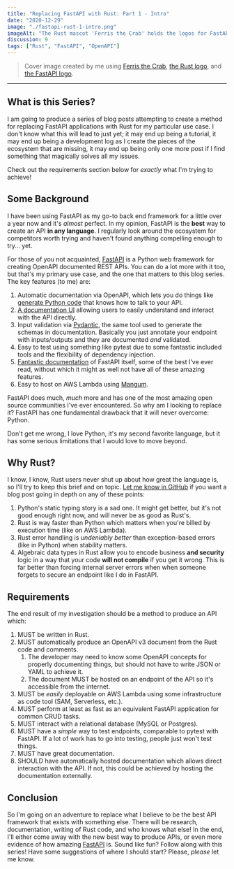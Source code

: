 ```yaml
---
title: "Replacing FastAPI with Rust: Part 1 - Intro"
date: "2020-12-29"
image: "./fastapi-rust-1-intro.png"
imageAlt: "The Rust mascot 'Ferris the Crab' holds the logos for FastAPI and Rust and is smooshing them together."
discussion: 9
tags: ["Rust", "FastAPI", "OpenAPI"]
---
```


> Cover image created by me using [Ferris the Crab], [the Rust logo], and [the FastAPI logo].

---

## What is this Series?

I am going to produce a series of blog posts attempting to create a method for replacing FastAPI applications with Rust for my particular use case. I don't know what this will lead to just yet; it may end up being a tutorial, it may end up being a development log as I create the pieces of the ecosystem that are missing, it may end up being only one more post if I find something that magically solves all my issues.

Check out the requirements section below for _exactly_ what I'm trying to achieve!

## Some Background

I have been using FastAPI as my go-to back end framework for a little over a year now and it's _almost_ perfect. In my opinion, FastAPI is the **best** way to create an API **in any language**. I regularly look around the ecosystem for
competitors worth trying and haven't found anything compelling enough to try... yet.

For those of you not acquainted, [FastAPI] is a Python web framework for creating OpenAPI documented REST APIs. You can do a lot more with it too, but that's my primary use case, and the one that matters to this blog series. The key features (to me) are:

1. Automatic documentation via OpenAPI, which lets you do things like [generate Python code][openapi-python-client] that knows how to talk to your API.
2. [A documentation UI][swagger ui] allowing users to easily understand and interact with the API directly.
3. Input validation via [Pydantic], the same tool used to generate the schemas in documentation. Basically you just annotate your endpoint with inputs/outputs and they are documented _and_ validated.
4. Easy to test using something like pytest due to some fantastic included tools and the flexibility of dependency injection.
5. [Fantastic documentation][fastapi] of FastAPI itself, some of the best I've ever read, without which it might as well not have all of these amazing features.
6. Easy to host on AWS Lambda using [Mangum].

FastAPI does much, _much_ more and has one of the most amazing open source communities I've ever encountered. So why am I looking to replace it? FastAPI has one fundamental drawback that it will never overcome: Python.

Don't get me wrong, I love Python, it's my second favorite language, but it has some serious limitations that I would love to move beyond.

## Why Rust?

I know, I know, Rust users never shut up about how great the language is, so I'll try to keep this brief and on topic. [Let me know in GitHub][ideas] if you want a blog post going in depth on any of these points:

1. Python's static typing story is a sad one. It might get better, but it's not good enough right now, and will never be as good as Rust's.
2. Rust is way faster than Python which matters when you're billed by execution time (like on AWS Lambda).
3. Rust error handling is _undeniably better_ than exception-based errors (like in Python) when stability matters.
4. Algebraic data types in Rust allow you to encode business **and security** logic in a way that your code **will not compile** if you get it wrong. This is far better than forcing internal server errors when when someone forgets to secure an endpoint like I do in FastAPI.

## Requirements

The end result of my investigation should be a method to produce an API which:

1. MUST be written in Rust.
2. MUST automatically produce an OpenAPI v3 document from the Rust code and comments.
    1. The developer may need to know some OpenAPI concepts for properly documenting things, but should not have to write JSON or YAML to achieve it.
    2. The document MUST be hosted on an endpoint of the API so it's accessible from the internet.
3. MUST be _easily_ deployable on AWS Lambda using some infrastructure as code tool (SAM, Serverless, etc.).
4. MUST perform at least as fast as an equivalent FastAPI application for common CRUD tasks.
5. MUST interact with a relational database (MySQL or Postgres).
6. MUST have a _simple_ way to test endpoints, comparable to pytest with FastAPI. If a lot of work has to go into testing, people just won't test things.
7. MUST have great documentation.
8. SHOULD have automatically hosted documentation which allows direct interaction with the API. If not, this could be achieved by hosting the documentation externally.

## Conclusion

So I'm going on an adventure to replace what I believe to be the best API framework that exists with something else. There will be research, documentation, writing of Rust code, and who knows what else! In the end, I'll either come away with the new best way to produce APIs, or even more evidence of how amazing [FastAPI] is. Sound like fun? Follow along with this series! Have some suggestions of where I should start? Please, _please_ let me know.

[ferris the crab]: https://www.rustacean.net
[the rust logo]: https://www.rust-lang.org/policies/media-guide
[the fastapi logo]: https://github.com/tiangolo/fastapi
[openapi-python-client]: https://github.com/triaxtec/openapi-python-client
[swagger ui]: https://swagger.io/tools/swagger-ui/
[pydantic]: https://pydantic-docs.helpmanual.io
[fastapi]: https://fastapi.tiangolo.com
[mangum]: https://mangum.io
[ideas]: https://github.com/dbanty/dylananthony.com/discussions/categories/ideas
